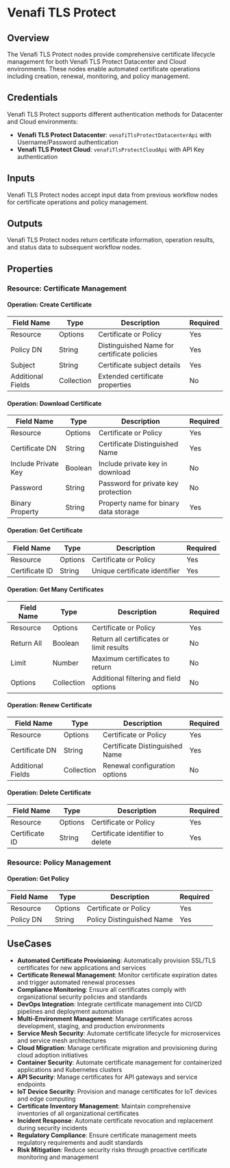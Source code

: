 # Venafi TLS Protect

## Overview

The Venafi TLS Protect nodes provide comprehensive certificate lifecycle management for both Venafi TLS Protect Datacenter and Cloud environments. These nodes enable automated certificate operations including creation, renewal, monitoring, and policy management.

## Credentials

Venafi TLS Protect supports different authentication methods for Datacenter and Cloud environments:

- **Venafi TLS Protect Datacenter**: `venafiTlsProtectDatacenterApi` with Username/Password authentication
- **Venafi TLS Protect Cloud**: `venafiTlsProtectCloudApi` with API Key authentication

## Inputs

Venafi TLS Protect nodes accept input data from previous workflow nodes for certificate operations and policy management.

## Outputs

Venafi TLS Protect nodes return certificate information, operation results, and status data to subsequent workflow nodes.

## Properties

### Resource: Certificate Management

#### Operation: Create Certificate

| Field Name | Type | Description | Required |
|---|---|---|---|
| Resource | Options | Certificate or Policy | Yes |
| Policy DN | String | Distinguished Name for certificate policies | Yes |
| Subject | String | Certificate subject details | Yes |
| Additional Fields | Collection | Extended certificate properties | No |

#### Operation: Download Certificate

| Field Name | Type | Description | Required |
|---|---|---|---|
| Resource | Options | Certificate or Policy | Yes |
| Certificate DN | String | Certificate Distinguished Name | Yes |
| Include Private Key | Boolean | Include private key in download | No |
| Password | String | Password for private key protection | No |
| Binary Property | String | Property name for binary data storage | Yes |

#### Operation: Get Certificate

| Field Name | Type | Description | Required |
|---|---|---|---|
| Resource | Options | Certificate or Policy | Yes |
| Certificate ID | String | Unique certificate identifier | Yes |

#### Operation: Get Many Certificates

| Field Name | Type | Description | Required |
|---|---|---|---|
| Resource | Options | Certificate or Policy | Yes |
| Return All | Boolean | Return all certificates or limit results | No |
| Limit | Number | Maximum certificates to return | No |
| Options | Collection | Additional filtering and field options | No |

#### Operation: Renew Certificate

| Field Name | Type | Description | Required |
|---|---|---|---|
| Resource | Options | Certificate or Policy | Yes |
| Certificate DN | String | Certificate Distinguished Name | Yes |
| Additional Fields | Collection | Renewal configuration options | No |

#### Operation: Delete Certificate

| Field Name | Type | Description | Required |
|---|---|---|---|
| Resource | Options | Certificate or Policy | Yes |
| Certificate ID | String | Certificate identifier to delete | Yes |

### Resource: Policy Management

#### Operation: Get Policy

| Field Name | Type | Description | Required |
|---|---|---|---|
| Resource | Options | Certificate or Policy | Yes |
| Policy DN | String | Policy Distinguished Name | Yes |

## UseCases

- **Automated Certificate Provisioning**: Automatically provision SSL/TLS certificates for new applications and services
- **Certificate Renewal Management**: Monitor certificate expiration dates and trigger automated renewal processes
- **Compliance Monitoring**: Ensure all certificates comply with organizational security policies and standards
- **DevOps Integration**: Integrate certificate management into CI/CD pipelines and deployment automation
- **Multi-Environment Management**: Manage certificates across development, staging, and production environments
- **Service Mesh Security**: Automate certificate lifecycle for microservices and service mesh architectures
- **Cloud Migration**: Manage certificate migration and provisioning during cloud adoption initiatives
- **Container Security**: Automate certificate management for containerized applications and Kubernetes clusters
- **API Security**: Manage certificates for API gateways and service endpoints
- **IoT Device Security**: Provision and manage certificates for IoT devices and edge computing
- **Certificate Inventory Management**: Maintain comprehensive inventories of all organizational certificates
- **Incident Response**: Automate certificate revocation and replacement during security incidents
- **Regulatory Compliance**: Ensure certificate management meets regulatory requirements and audit standards
- **Risk Mitigation**: Reduce security risks through proactive certificate monitoring and management